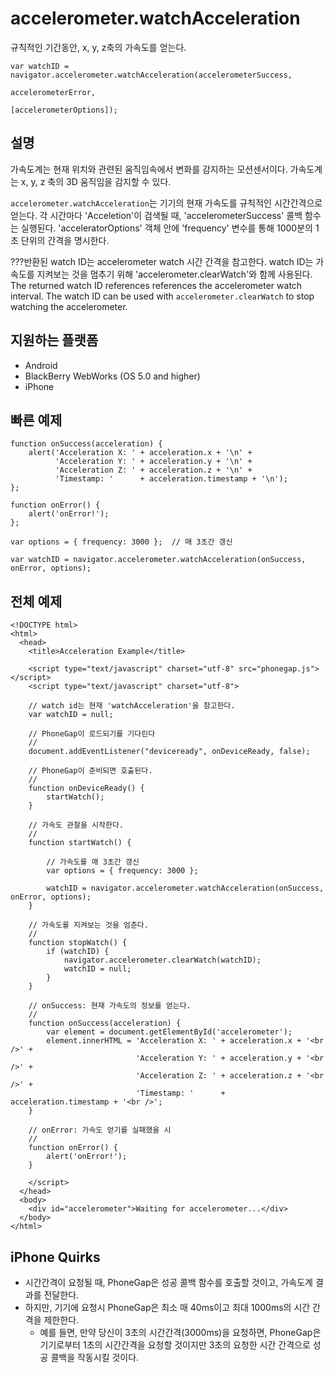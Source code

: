 accelerometer.watchAcceleration
===============================

규칙적인 기간동안, x, y, z축의 가속도를 얻는다.

    var watchID = navigator.accelerometer.watchAcceleration(accelerometerSuccess,
                                                           accelerometerError,
                                                           [accelerometerOptions]);
                                                           
설명
-----------

가속도계는 현재 위치와 관련된 움직임속에서 변화를 감지하는 모션센서이다. 가속도계는 x, y, z 축의 3D 움직임을 감지할 수 있다.

`accelerometer.watchAcceleration`는 기기의 현재 가속도를 규칙적인 시간간격으로 얻는다. 각 시간마다 'Acceletion'이 검색될 때, 'accelerometerSuccess' 콜백 함수는 실행된다. 'acceleratorOptions' 객체 안에 'frequency' 변수를 통해 1000분의 1초 단위의 간격을 명시한다.

???반환된 watch ID는 accelerometer watch 시간 간격을 참고한다. watch ID는 가속도를 지켜보는 것을 멈추기 위해 'accelerometer.clearWatch'와 함께 사용된다.
The returned watch ID references references the accelerometer watch interval. The watch ID can be used with `accelerometer.clearWatch` to stop watching the accelerometer.

지원하는 플랫폼
-------------------

- Android
- BlackBerry WebWorks (OS 5.0 and higher)
- iPhone


빠른 예제
-------------

    function onSuccess(acceleration) {
        alert('Acceleration X: ' + acceleration.x + '\n' +
              'Acceleration Y: ' + acceleration.y + '\n' +
              'Acceleration Z: ' + acceleration.z + '\n' +
              'Timestamp: '      + acceleration.timestamp + '\n');
    };

    function onError() {
        alert('onError!');
    };

    var options = { frequency: 3000 };  // 매 3초간 갱신
    
    var watchID = navigator.accelerometer.watchAcceleration(onSuccess, onError, options);

전체 예제
------------

    <!DOCTYPE html>
    <html>
      <head>
        <title>Acceleration Example</title>

        <script type="text/javascript" charset="utf-8" src="phonegap.js"></script>
        <script type="text/javascript" charset="utf-8">

        // watch id는 현재 'watchAcceleration'을 참고한다.
        var watchID = null;
        
        // PhoneGap이 로드되기를 기다린다
        //
        document.addEventListener("deviceready", onDeviceReady, false);

        // PhoneGap이 준비되면 호출된다.
        //
        function onDeviceReady() {
            startWatch();
        }

        // 가속도 관찰을 시작한다.
        //
        function startWatch() {
            
            // 가속도를 매 3초간 갱신
            var options = { frequency: 3000 };
            
            watchID = navigator.accelerometer.watchAcceleration(onSuccess, onError, options);
        }
        
        // 가속도를 지켜보는 것을 엄춘다.
        //
        function stopWatch() {
            if (watchID) {
                navigator.accelerometer.clearWatch(watchID);
                watchID = null;
            }
        }
        
        // onSuccess: 현재 가속도의 정보를 얻는다.
        //
        function onSuccess(acceleration) {
            var element = document.getElementById('accelerometer');
            element.innerHTML = 'Acceleration X: ' + acceleration.x + '<br />' +
                                'Acceleration Y: ' + acceleration.y + '<br />' +
                                'Acceleration Z: ' + acceleration.z + '<br />' +
                                'Timestamp: '      + acceleration.timestamp + '<br />';
        }

        // onError: 가속도 얻기를 실패했을 시
        //
        function onError() {
            alert('onError!');
        }

        </script>
      </head>
      <body>
        <div id="accelerometer">Waiting for accelerometer...</div>
      </body>
    </html>
    
 iPhone Quirks
-------------

- 시간간격이 요청될 때, PhoneGap은 성공 콜백 함수를 호출할 것이고, 가속도계 결과를 전달한다.
- 하지만, 기기에 요청시 PhoneGap은 최소 매 40ms이고 최대 1000ms의 시간 간격을 제한한다.
  - 예를 들면, 만약 당신이 3초의 시간간격(3000ms)을 요청하면, PhoneGap은 기기로부터 1초의 시간간격을 요청할 것이지만 3초의 요청한 시간 간격으로 성공 콜백을 작동시킬 것이다.


































